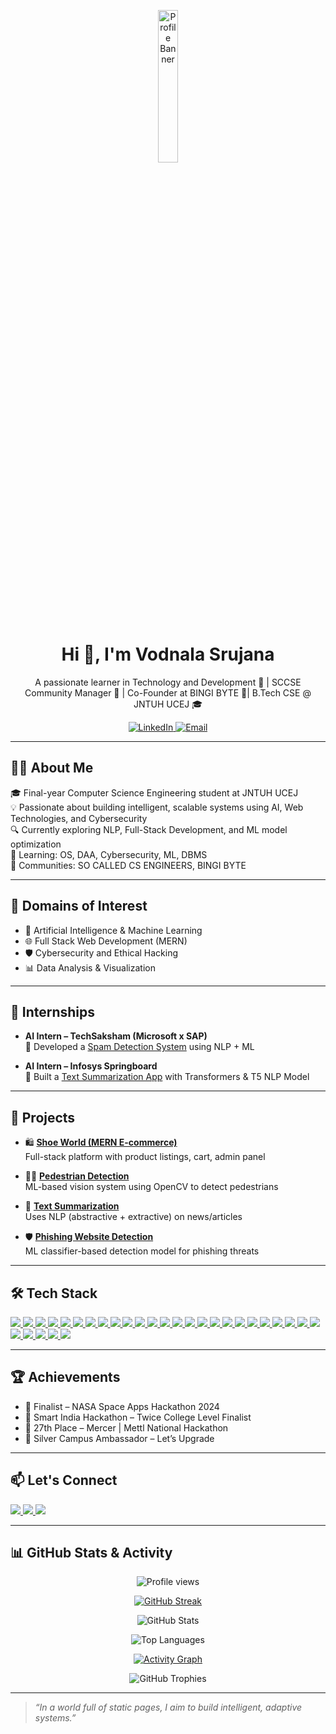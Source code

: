 <!-- Profile Header with a Cool Banner -->
<p align="center">
  <img src="https://media.licdn.com/dms/image/v2/D5603AQEu2IJ24BNxsw/profile-displayphoto-shrink_400_400/profile-displayphoto-shrink_400_400/0/1719803922093?e=1756339200&v=beta&t=qoP6BztjNFIGxNX2ubgUWMSIL1TCDCCfIPY2TbIYLNc" alt="Profile Banner" width="25%">
</p>

<h1 align="center">Hi 👋, I'm Vodnala Srujana</h1>
<p align="center">A passionate learner in Technology and Development 🌟 | SCCSE Community Manager 🚀 | Co-Founder at BINGI BYTE 🚀| B.Tech CSE @ JNTUH UCEJ 🎓</p>

<!-- Social Links -->
<p align="center">
  <a href="https://www.linkedin.com/in/vodnala-srujana-272a06278/" target="_blank">
    <img src="https://img.shields.io/badge/LinkedIn-0A66C2?style=for-the-badge&logo=linkedin&logoColor=white" alt="LinkedIn">
  </a>
  <a href="mailto:vodnalasrujana29@gmail.com" target="_blank">
    <img src="https://img.shields.io/badge/Email-D14836?style=for-the-badge&logo=gmail&logoColor=white" alt="Email">
  </a>
</p>

---

## 👩‍💻 About Me

🎓 Final-year Computer Science Engineering student at JNTUH UCEJ  
💡 Passionate about building intelligent, scalable systems using AI, Web Technologies, and Cybersecurity  
🔍 Currently exploring NLP, Full-Stack Development, and ML model optimization  
🌱 Learning: OS, DAA, Cybersecurity, ML, DBMS  
👥 Communities: SO CALLED CS ENGINEERS, BINGI BYTE 

---

## 🧠 Domains of Interest
- 🤖 Artificial Intelligence & Machine Learning  
- 🌐 Full Stack Web Development (MERN)  
- 🛡️ Cybersecurity and Ethical Hacking  
- 📊 Data Analysis & Visualization  

---

## 💼 Internships

- **AI Intern – TechSaksham (Microsoft x SAP)**  
  🔹 Developed a [Spam Detection System](https://vodnalasrujana004-spam-detect-nlp-spamdetector-ymifus.streamlit.app/) using NLP + ML

- **AI Intern – Infosys Springboard**  
  🔹 Built a [Text Summarization App](https://prabhjotschugh-text-summarization.onrender.com/) with Transformers & T5 NLP Model

---

## 🚀 Projects

- 🛍️ **[Shoe World (MERN E-commerce)](https://shoe-world-client.vercel.app/)**  
  Full-stack platform with product listings, cart, admin panel

- 🚶‍♀️ **[Pedestrian Detection](https://github.com/VodnalaSrujana004/Pedestrian-Detection-RRP)**  
  ML-based vision system using OpenCV to detect pedestrians

- 🧠 **[Text Summarization](https://github.com/VodnalaSrujana004/Text_Summarization_infosys)**  
  Uses NLP (abstractive + extractive) on news/articles

- 🛡️ **[Phishing Website Detection](https://github.com/VodnalaSrujana004/phishing-website-detection-content-based)**  
  ML classifier-based detection model for phishing threats

---

## 🛠️ Tech Stack

<p align="left">

  <!-- AI/ML & NLP -->
  <a href="https://www.python.org" target="_blank">
    <img src="https://img.shields.io/badge/Python-3776AB?style=for-the-badge&logo=python&logoColor=white"/>
  </a>
  <a href="https://www.oracle.com/java/" target="_blank">
    <img src="https://img.shields.io/badge/Java-ED8B00?style=for-the-badge&logo=java&logoColor=white"/>
  </a>
  <a href="https://developer.mozilla.org/en-US/docs/Web/JavaScript" target="_blank">
    <img src="https://img.shields.io/badge/JavaScript-F7DF1E?style=for-the-badge&logo=javascript&logoColor=black"/>
  </a>
  <a href="https://scikit-learn.org/" target="_blank">
    <img src="https://img.shields.io/badge/Scikit--learn-F7931E?style=for-the-badge&logo=scikit-learn&logoColor=white"/>
  </a>
  <a href="https://huggingface.co/docs/transformers/model_doc/t5" target="_blank">
    <img src="https://img.shields.io/badge/Transformers-T5-FFDF00?style=for-the-badge&logo=python&logoColor=black"/>
  </a>
  <a href="https://spacy.io/" target="_blank">
    <img src="https://img.shields.io/badge/SpaCy-09A3D5?style=for-the-badge&logo=spacy&logoColor=white"/>
  </a>
  <a href="https://opencv.org/" target="_blank">
    <img src="https://img.shields.io/badge/OpenCV-5C3EE8?style=for-the-badge&logo=opencv&logoColor=white"/>
  </a>
  <a href="https://pandas.pydata.org/" target="_blank">
    <img src="https://img.shields.io/badge/Pandas-150458?style=for-the-badge&logo=pandas&logoColor=white"/>
  </a>
  <a href="https://numpy.org/" target="_blank">
    <img src="https://img.shields.io/badge/NumPy-013243?style=for-the-badge&logo=numpy&logoColor=white"/>
  </a>
  <a href="https://matplotlib.org/" target="_blank">
    <img src="https://img.shields.io/badge/Matplotlib-11557C?style=for-the-badge&logo=matplotlib&logoColor=white"/>
  </a>
  <a href="https://colab.research.google.com/" target="_blank">
    <img src="https://img.shields.io/badge/Google%20Colab-F9AB00?style=for-the-badge&logo=google-colab&logoColor=white"/>
  </a>
  <a href="https://jupyter.org/" target="_blank">
    <img src="https://img.shields.io/badge/Jupyter-F37626?style=for-the-badge&logo=jupyter&logoColor=white"/>
  </a>

  <!-- MERN Stack -->
  <a href="https://developer.mozilla.org/en-US/docs/Web/HTML" target="_blank">
    <img src="https://img.shields.io/badge/HTML5-E34F26?style=for-the-badge&logo=html5&logoColor=white"/>
  </a>
  <a href="https://developer.mozilla.org/en-US/docs/Web/CSS" target="_blank">
    <img src="https://img.shields.io/badge/CSS3-1572B6?style=for-the-badge&logo=css3&logoColor=white"/>
  </a>
  <a href="https://developer.mozilla.org/en-US/docs/Web/JavaScript" target="_blank">
    <img src="https://img.shields.io/badge/JavaScript-F7DF1E?style=for-the-badge&logo=javascript&logoColor=black"/>
  </a>
  <a href="https://reactjs.org/" target="_blank">
    <img src="https://img.shields.io/badge/React-61DAFB?style=for-the-badge&logo=react&logoColor=black"/>
  </a>
  <a href="https://nodejs.org/" target="_blank">
    <img src="https://img.shields.io/badge/Node.js-339933?style=for-the-badge&logo=nodedotjs&logoColor=white"/>
  </a>
  <a href="https://expressjs.com/" target="_blank">
    <img src="https://img.shields.io/badge/Express.js-000000?style=for-the-badge&logo=express&logoColor=white"/>
  </a>
  <a href="https://www.mongodb.com/" target="_blank">
    <img src="https://img.shields.io/badge/MongoDB-47A248?style=for-the-badge&logo=mongodb&logoColor=white"/>
  </a>
  <a href="https://vercel.com/" target="_blank">
    <img src="https://img.shields.io/badge/Vercel-000000?style=for-the-badge&logo=vercel&logoColor=white"/>
  </a>
  <a href="https://git-scm.com/" target="_blank">
    <img src="https://img.shields.io/badge/Git-F05032?style=for-the-badge&logo=git&logoColor=white"/>
  </a>
  <a href="https://github.com/" target="_blank">
    <img src="https://img.shields.io/badge/GitHub-171515?style=for-the-badge&logo=github&logoColor=white"/>
  </a>

  <!-- Cybersecurity -->
  <a href="https://owasp.org/www-project-top-ten/" target="_blank">
    <img src="https://img.shields.io/badge/Web%20Security-00599C?style=for-the-badge&logo=internet-explorer&logoColor=white"/>
  </a>
  <a href="https://www.wireshark.org/" target="_blank">
    <img src="https://img.shields.io/badge/Wireshark-1679A7?style=for-the-badge&logo=wireshark&logoColor=white"/>
  </a>
  <a href="https://owasp.org/www-project-zap/" target="_blank">
    <img src="https://img.shields.io/badge/OWASP%20ZAP-231F20?style=for-the-badge&logo=owasp&logoColor=white"/>
  </a>

  <!-- Data Analysis & Visualization -->
  <a href="https://www.mysql.com/" target="_blank">
    <img src="https://img.shields.io/badge/SQL-4479A1?style=for-the-badge&logo=mysql&logoColor=white"/>
  </a>
  <a href="https://powerbi.microsoft.com/" target="_blank">
    <img src="https://img.shields.io/badge/Power%20BI-F2C811?style=for-the-badge&logo=powerbi&logoColor=black"/>
  </a>
  <a href="https://www.tableau.com/" target="_blank">
    <img src="https://img.shields.io/badge/Tableau-E97627?style=for-the-badge&logo=tableau&logoColor=white"/>
  </a>
  <a href="https://www.microsoft.com/en-us/microsoft-365/excel" target="_blank">
    <img src="https://img.shields.io/badge/Excel-217346?style=for-the-badge&logo=microsoft-excel&logoColor=white"/>
  </a>
  <a href="https://seaborn.pydata.org/" target="_blank">
    <img src="https://img.shields.io/badge/Seaborn-4B8BBE?style=for-the-badge&logo=python&logoColor=white"/>
  </a>

</p>

---

## 🏆 Achievements

- 🎯 Finalist – NASA Space Apps Hackathon 2024  
- 🥈 Smart India Hackathon – Twice College Level Finalist  
- 🥉 27th Place – Mercer | Mettl National Hackathon  
- 🥇 Silver Campus Ambassador – Let’s Upgrade  

---

## 📫 Let's Connect

<p align="left">
  <a href="https://www.linkedin.com/in/vodnala-srujana-272a06278/" target="_blank">
    <img src="https://img.shields.io/badge/LinkedIn-0A66C2?style=for-the-badge&logo=linkedin&logoColor=white">
  </a>
  <a href="https://github.com/VodnalaSrujana004" target="_blank">
    <img src="https://img.shields.io/badge/GitHub-171515?style=for-the-badge&logo=github&logoColor=white">
  </a>
  <a href="mailto:vodnalasrujana29@gmail.com" target="_blank">
    <img src="https://img.shields.io/badge/Gmail-D14836?style=for-the-badge&logo=gmail&logoColor=white">
  </a>
</p>

---

## 📊 GitHub Stats & Activity

<p align="center">
  <img src="https://komarev.com/ghpvc/?username=VodnalaSrujana004&label=Profile%20views&color=0e75b6&style=flat" alt="Profile views"/>
</p>

<div align="center">
  
  <!-- GitHub Streak Stats -->
  [![GitHub Streak](https://streak-stats.demolab.com?user=VodnalaSrujana004&theme=tokyonight&hide_border=true)](https://git.io/streak-stats)
  
  <!-- GitHub Stats Card -->
  ![GitHub Stats](https://github-readme-stats.vercel.app/api?username=VodnalaSrujana004&show_icons=true&theme=tokyonight&hide_border=true&include_all_commits=true&count_private=true)
  
  <!-- Top Languages Card -->
  ![Top Languages](https://github-readme-stats.vercel.app/api/top-langs/?username=VodnalaSrujana004&layout=compact&theme=tokyonight&hide_border=true)

  <!-- GitHub Activity Graph -->
  [![Activity Graph](https://github-readme-activity-graph.vercel.app/graph?username=VodnalaSrujana004&theme=tokyonight&hide_border=true)](https://github.com/ashutosh00710/github-readme-activity-graph)

</div>

<!-- GitHub Trophies -->
<p align="center">
  <img src="https://github-profile-trophy.vercel.app/?username=VodnalaSrujana004&theme=tokyonight&no-frame=true&row=1&column=7" alt="GitHub Trophies"/>
</p>

---

> _“In a world full of static pages, I aim to build intelligent, adaptive systems.”_

<!---
VodnalaSrujana004/VodnalaSrujana004 is a ✨ special ✨ repository because its `README.md` (this file) appears on your GitHub profile.
You can click the Preview link to take a look at your changes.
--->
